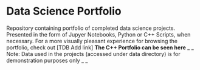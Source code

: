 # Data Science Portfolio
Repository containing portfolio of completed data science projects. Presented in the form of Jupyer Notebooks, Python or C++ Scripts, when necessary. 
For a more visually pleasant experience for browsing the portfolio, check out [TDB Add link]
**The C++ Portfolio can be seen here**
_ _ Note: Data used in the projects (accessed under data directory) is for demonstration purposes only _ _

